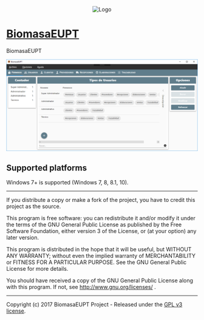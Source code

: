 <p align="center">
  <img src="BiomasaEUPT/BiomasaEUPT/icono.ico" height="128" width="128" alt="Logo" />
</p>

# [BiomasaEUPT](https://github.com/F0NT3/BiomasaEUPT)

BiomasaEUPT

![Screenshot1](Varios/Capturas/Captura01.png)

## Supported platforms
Windows 7+ is supported (Windows 7, 8, 8.1, 10).


***

If you distribute a copy or make a fork of the project, you have to credit this project as the source.

This program is free software: you can redistribute it and/or modify it under the terms of the GNU General Public License as published by the Free Software Foundation, either version 3 of the License, or (at your option) any later version.

This program is distributed in the hope that it will be useful, but WITHOUT ANY WARRANTY; without even the implied warranty of MERCHANTABILITY or FITNESS FOR A PARTICULAR PURPOSE.  See the GNU General Public License for more details.

You should have received a copy of the GNU General Public License along with this program.  If not, see http://www.gnu.org/licenses/ .

***

Copyright (c) 2017 BiomasaEUPT Project - Released under the [GPL v3 license](LICENSE.txt).